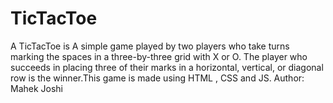# TicTacToe
A TicTacToe is A simple game played by two players  who take turns marking the spaces in a three-by-three grid with X or O. The player who succeeds in placing three of their marks in a horizontal, vertical, or diagonal row is the winner.This game is made using HTML , CSS and JS.
Author: Mahek Joshi
